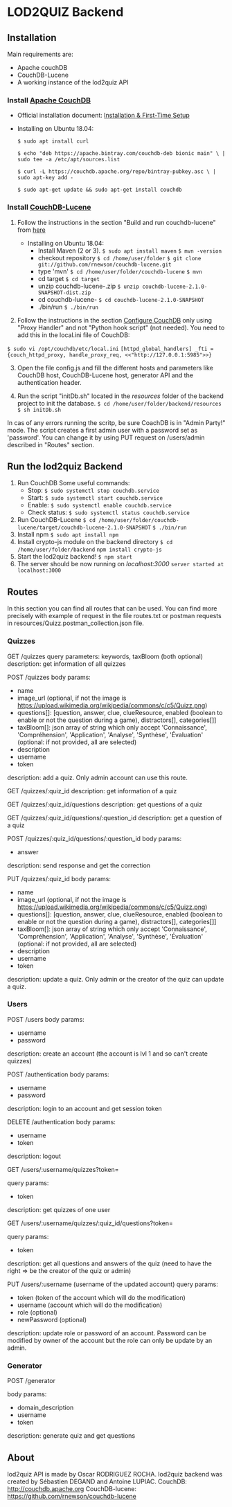 # LOD2QUIZ Backend

## Installation
Main requirements are:
-   Apache couchDB
-   CouchDB-Lucene
-   A working instance of the lod2quiz API

### Install [Apache CouchDB](https://couchdb.apache.org/)
-   Official installation document: [Installation & First-Time Setup](http://docs.couchdb.org/en/2.2.0/install/index.html)
-   Installing on Ubuntu 18.04:

    `$ sudo apt install curl`

    `$ echo "deb https://apache.bintray.com/couchdb-deb bionic main" \ | sudo tee -a /etc/apt/sources.list`

    `$ curl -L https://couchdb.apache.org/repo/bintray-pubkey.asc \ | sudo apt-key add -`

    `$ sudo apt-get update && sudo apt-get install couchdb`

### Install [CouchDB-Lucene](https://github.com/rnewson/couchdb-lucene)
1.  Follow the instructions in the section "Build and run couchdb-lucene" from [here](https://github.com/rnewson/couchdb-lucene)
    - Installing on Ubuntu 18.04:
        - Install Maven (2 or 3).
        `$ sudo apt install maven`
        `$ mvn -version`
        - checkout repository
        `$ cd /home/user/folder`
        `$ git clone git://github.com/rnewson/couchdb-lucene.git `
        - type 'mvn'
        `$ cd /home/user/folder/couchdb-lucene`
        `$ mvn`
        - cd target
        `$ cd target`
        - unzip couchdb-lucene-<version>.zip
        `$ unzip couchdb-lucene-2.1.0-SNAPSHOT-dist.zip`
        - cd couchdb-lucene-<version>
        `$ cd couchdb-lucene-2.1.0-SNAPSHOT`
        - ./bin/run
        `$ ./bin/run`

2.  Follow the instructions in the section [Configure CouchDB](https://github.com/rnewson/couchdb-lucene#configure-couchdb) only using "Proxy Handler" and not "Python hook script" (not needed). You need to add this in the local.ini file of CouchDB:

`$ sudo vi /opt/couchdb/etc/local.ini`
`
[httpd_global_handlers]
_fti = {couch_httpd_proxy, handle_proxy_req, <<"http://127.0.0.1:5985">>}
`

3.  Open the file config.js and fill the different hosts and parameters like CouchDB host, CouchDB-Lucene host, generator API and the authentication header.

4.  Run the script "initDb.sh" located in the _resources_ folder of the backend project to init the database.
`$ cd /home/user/folder/backend/resources`
`$ sh initDb.sh`

In cas of any errors running the scritp, be sure CoachDB is in "Admin Party!" mode.
The script creates a first admin user with a password set as 'password'. You can change it by using PUT request on /users/admin described in "Routes" section.

## Run the lod2quiz Backend
1. Run CouchDB
    Some useful commands:
    - Stop: `$ sudo systemctl stop couchdb.service`
    - Start: `$ sudo systemctl start couchdb.service`
    - Enable: `$ sudo systemctl enable couchdb.service`
    - Check status: `$ sudo systemctl status couchdb.service`
2. Run CouchDB-Lucene
`$ cd /home/user/folder/couchdb-lucene/target/couchdb-lucene-2.1.0-SNAPSHOT`
`$ ./bin/run`
3. Install npm
`$ sudo apt install npm`
4. Install crypto-js module on the backend directory
`$ cd /home/user/folder/backend`
`npm install crypto-js`
4. Start the lod2quiz backend!
`$ npm start`
5. The server should be now running on _localhost:3000_
`server started at localhost:3000`

## Routes

In this section you can find all routes that can be used. You can find more precisely with example of request in the file routes.txt or postman requests in resources/Quizz.postman_collection.json file.

### Quizzes

GET /quizzes
query parameters: keywords, taxBloom (both optional)
description: get information of all quizzes

POST /quizzes
body params:
- name
- image_url (optional, if not the image is https://upload.wikimedia.org/wikipedia/commons/c/c5/Quizz.png)
- questions[]: [question, answer, clue, clueResource, enabled (boolean to enable or not the question during a game), distractors[], categories[]]
- taxBloom[]: json array of string which only accept 'Connaissance', 'Compréhension', 'Application', 'Analyse', 'Synthèse', 'Évaluation' (optional: if not provided, all are selected)
- description
- username
- token

description: add a quiz. Only admin account can use this route.

GET /quizzes/:quiz_id
description: get information of a quiz

GET /quizzes/:quiz_id/questions
description: get questions of a quiz

GET /quizzes/:quiz_id/questions/:question_id
description: get a question of a quiz

POST /quizzes/:quiz_id/questions/:question_id
body params:
- answer

description: send response and get the correction

PUT /quizzes/:quiz_id
body params:
- name
- image_url (optional, if not the image is https://upload.wikimedia.org/wikipedia/commons/c/c5/Quizz.png)
- questions[]: [question, answer, clue, clueResource, enabled (boolean to enable or not the question during a game), distractors[], categories[]]
- taxBloom[]: json array of string which only accept 'Connaissance', 'Compréhension', 'Application', 'Analyse', 'Synthèse', 'Évaluation' (optional: if not provided, all are selected)
- description
- username
- token

description: update a quiz. Only admin or the creator of the quiz can update a quiz.

### Users

POST /users
body params:
- username
- password

description: create an account (the account is lvl 1 and so can't create quizzes)

POST /authentication
body params:
- username
- password

description: login to an account and get session token

DELETE /authentication
body params:
- username
- token

description: logout

GET /users/:username/quizzes?token=

query params:
- token

description: get quizzes of one user

GET /users/:username/quizzes/:quiz_id/questions?token=

query params:
- token

description: get all questions and answers of the quiz (need to have the right => be the creator of the quiz or admin)

PUT /users/:username (username of the updated account)
query params:
- token (token of the account which will do the modification)
- username (account which will do the modification)
- role (optional)
- newPassword (optional)

description: update role or password of an account. Password can be modified by owner of the account but the role can only be update by an admin.

### Generator

POST /generator

body params:
- domain_description
- username
- token

description: generate quiz and get questions

## About

lod2quiz API is made by Oscar RODRIGUEZ ROCHA.
lod2quiz backend was created by Sébastien DEGAND and Antoine LUPIAC.
CouchDB: http://couchdb.apache.org
CouchDB-lucene: https://github.com/rnewson/couchdb-lucene
